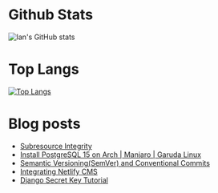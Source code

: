 # Github Stats
![Ian's GitHub stats](https://github-readme-stats.vercel.app/api?username=andwati&show_icons=true&theme=transparent&rank_icon=github&include_all_commits=true&count_private=true)

# Top Langs
[![Top Langs](https://github-readme-stats.vercel.app/api/top-langs/?username=andwati&hide=html,css,xslt,dockerfile,scss,makefile&langs_count=4&layout=compact&theme=transparent)](https://github.com/anuraghazra/github-readme-stats&size_weight=0.5&count_weight=0.5)

# Blog posts
<!-- BLOG-POST-LIST:START -->
- [Subresource Integrity](https://andwati.com/post/2023/april/subresource-integrity/)
- [Install PostgreSQL 15 on Arch | Manjaro | Garuda Linux](https://andwati.com/post/2023/february/install-postgresql-15-on-arch-manjaro-garuda-linux/)
- [Semantic Versioning&lpar;SemVer&rpar; and Conventional  Commits](https://andwati.com/post/2022/november/semantic-version-and-conventional-commits/)
- [Integrating Netlify CMS](https://andwati.com/post/2022/november/integrating-netlify/)
- [Django Secret Key Tutorial](https://andwati.com/post/2022/november/generate-django-secret-key/)
<!-- BLOG-POST-LIST:END -->
